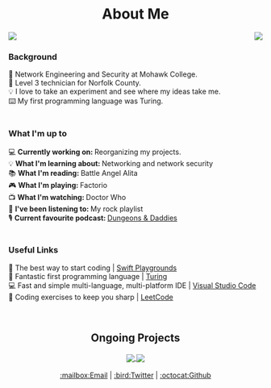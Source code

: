 <div align=center>

  # About Me
</div>

<a href="#">
  <img align="right" src="https://mwaldeck-stats.vercel.app/api/top-langs?username=matthewwaldeck&exclude_repo=mwaldeck-stats&langs_count=10"/>
</a>

<!-- Need to be careful of sentence length in this section, otherwise it runs into the stats pane. -->
<div align=left>
  <a href="#">
    <img align="center" src="https://mwaldeck-stats.vercel.app/api?username=matthewwaldeck&show_icons=true&rank_icon=percentile&hide=prs,contribs"/>
  </a>
  
  ### Background
  📖 Network Engineering and Security at Mohawk College.<br>
  💼 Level 3 technician for Norfolk County.<br>
  💡 I love to take an experiment and see where my ideas take me.<br>
  ⌨️ My first programming language was Turing.<br>
  <br>
  ### What I'm up to
  💻 <b>Currently working on: </b>Reorganizing my projects.<br>
  💡 <b>What I'm learning about: </b>Networking and network security<br>
  📚 <b>What I'm reading: </b>Battle Angel Alita<br>
  🎮 <b>What I'm playing: </b>Factorio<br>
  📺 <b>What I'm watching: </b>Doctor Who<br>
  🎵 <b>I've been listening to: </b>My rock playlist<br>
  🎙️ <b>Current favourite podcast: </b> <a href="https://www.dungeonsanddaddies.com/">Dungeons & Daddies</a><br>
  <br>
  ### Useful Links
  🍎 The best way to start coding | <a href="https://www.apple.com/swift/playgrounds/">Swift Playgrounds</a><br>
  🥇 Fantastic first programming language | <a href="http://compsci.ca/holtsoft/">Turing</a><br>
  💻 Fast and simple multi-language, multi-platform IDE | <a href="https://code.visualstudio.com/">Visual Studio Code</a><br>
  🏃 Coding exercises to keep you sharp | <a href="https://leetcode.com">LeetCode</a><br>
</div>

<br>

<div align=center>
  
  ## Ongoing Projects
  <a href="https://github.com/matthewwaldeck/astroblaster">
    <img align="center" src="https://mwaldeck-stats.vercel.app/api/pin/?username=matthewwaldeck&repo=astroblaster&theme=buefy" />
  </a>
  <a href="https://github.com/matthewwaldeck/turing">
    <img align="center" src="https://mwaldeck-stats.vercel.app/api/pin/?username=matthewwaldeck&repo=turing&theme=buefy" />
  </a>  
  <br>
  <br>
  <a href="mailto:mattwaldeck@protonmail.com">:mailbox:Email</a> | 
  <a href="https://twitter.com/_Adm1nistrator">:bird:Twitter</a> | 
  <a href="https://github.com/matthewwaldeck/matthewwaldeck/issues">:octocat:Github</a>
</div>
